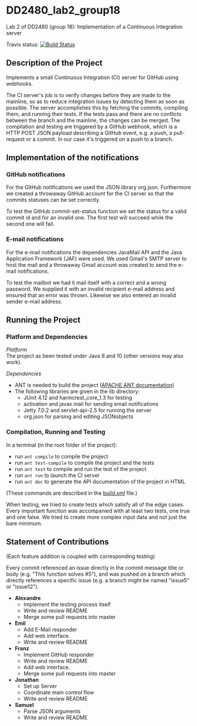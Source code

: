 # DD2480_lab2_group18
Lab 2 of DD2480 (group 18): Implementation of a Continuous Integration server

Travis status: [![Build Status](https://travis-ci.org/apeinot/DD2480_lab2_group18.svg?branch=master)](https://travis-ci.org/apeinot/DD2480_lab2_group18)

## Description of the Project
Implements a small Continuous Integration (CI) server for GitHub using webhooks.

The CI server's job is to verify changes before they are made to the mainline, so as to reduce integration issues by detecting them as soon as possible. The server accomplishes this by fetching the commits, compiling them, and running their tests. If the tests pass and there are no conflicts between the branch and the mainline, the changes can be merged. The compilation and testing are triggered by a GitHub webhook, which is a HTTP POST JSON payload describing a GitHub event, e.g. a push, a pull-request or a commit. In our case it's triggered on a push to a branch.

## Implementation of the notifications

### GitHub notifications

For the GitHub notifications we used the JSON library org.json. Furthermore we created a throwaway GitHub account for the CI server so that the commits statuses can be set correctly.

To test the GitHub commit-set-status function we set the status for a valid commit id and for an invalid one. The first test will succeed while the second one will fail.

### E-mail notifications

For the e-mail notifications the dependencies JavaMail API and the Java Application Framework (JAF) were used. We used Gmail's SMTP server to host the mail and a throwaway Gmail account was created to send the e-mail notifications.

To test the mailbot we had it mail itself with a correct and a wrong password. We supplied it with an invalid recipient e-mail address and ensured that an error was thrown. Likewise we also entered an invalid sender e-mail address.

## Running the Project

### Platform and Dependencies

*Platform*  
The project as been tested under Java 8 and 10 (other versions may also work).

*Dependencies*  
* ANT is needed to build the project ([APACHE ANT documentation](https://ant.apache.org/manual/))
* The following libraries are given in the lib directory:
  * JUnit 4.12 and harmcrest_core_1.3 for testing
  * activation and javax.mail for sending email notifications
  * Jetty 7.0.2 and servlet-api-2.5 for running the server
  * org.json for parsing and editing JSONobjects

### Compilation, Running and Testing

In a terminal (in the root folder of the project):
* run `ant compile` to compile the project
* run `ant test-compile` to compile the project and the tests
* run `ant test` to compile and run the test of the project
* run `ant run` to launch the CI server
* run `ant doc` to generate the API documentation of the project in HTML

(These commands are described in the [build.xml](build.xml) file.)

When testing, we tried to create tests which satisfy all of the edge cases. Every important function was accompanied with at least two tests, one true and one false. We tried to create more complex input data and not just the bare minimum.

## Statement of Contributions

(Each feature addition is coupled with corresponding testing)

Every commit referenced an issue directly in the commit message title or body (e.g. "This function solves #5"), and was pushed on a branch which directly references a specific issue (e.g. a branch might be named "issue5" or "issue12").

* **Alexandre**
  * Implement the testing process itself
  * Write and review README
  * Merge some pull requests into master
* **Emil**
  * Add E-Mail responder
  * Add web interface.
  * Write and review README
* **Franz**
  * Implement GitHub responder
  * Write and review README
  * Add web interface.
  * Merge some pull requests into master
* **Jonathan**
  * Set up Server
  * Coordinate main control flow
  * Write and review README
* **Samuel**
  * Parse JSON arguments
  * Write and review README
